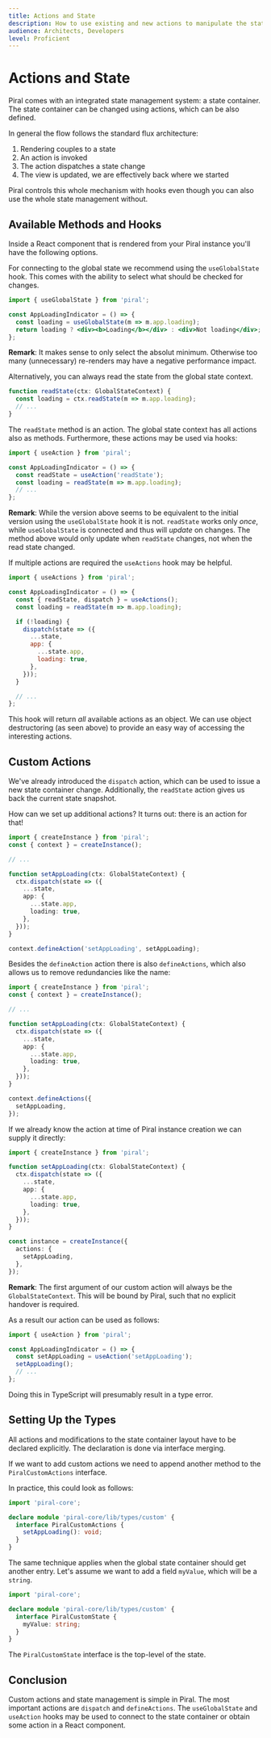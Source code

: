 ```yaml
---
title: Actions and State
description: How to use existing and new actions to manipulate the state.
audience: Architects, Developers
level: Proficient
---
```


# Actions and State

Piral comes with an integrated state management system: a state container. The state container can be changed using actions, which can be also defined.

In general the flow follows the standard flux architecture:

1. Rendering couples to a state
2. An action is invoked
3. The action dispatches a state change
4. The view is updated, we are effectively back where we started

Piral controls this whole mechanism with hooks even though you can also use the whole state management without.

## Available Methods and Hooks

Inside a React component that is rendered from your Piral instance you'll have the following options.

For connecting to the global state we recommend using the `useGlobalState` hook. This comes with the ability to select what should be checked for changes.

```jsx
import { useGlobalState } from 'piral';

const AppLoadingIndicator = () => {
  const loading = useGlobalState(m => m.app.loading);
  return loading ? <div><b>Loading</b></div> : <div>Not loading</div>;
};
```

**Remark**: It makes sense to only select the absolut minimum. Otherwise too many (unnecessary) re-renders may have a negative performance impact.

Alternatively, you can always read the state from the global state context.

```ts
function readState(ctx: GlobalStateContext) {
  const loading = ctx.readState(m => m.app.loading);
  // ...
}
```

The `readState` method is an action. The global state context has all actions also as methods. Furthermore, these actions may be used via hooks:

```jsx
import { useAction } from 'piral';

const AppLoadingIndicator = () => {
  const readState = useAction('readState');
  const loading = readState(m => m.app.loading);
  // ...
};
```

**Remark**: While the version above seems to be equivalent to the initial version using the `useGlobalState` hook it is not. `readState` works only *once*, while `useGlobalState` is connected and thus will *update* on changes. The method above would only update when `readState` changes, not when the read state changed.

If multiple actions are required the `useActions` hook may be helpful.

```jsx
import { useActions } from 'piral';

const AppLoadingIndicator = () => {
  const { readState, dispatch } = useActions();
  const loading = readState(m => m.app.loading);

  if (!loading) {
    dispatch(state => ({
      ...state,
      app: {
        ...state.app,
        loading: true,
      },
    }));
  }

  // ...
};
```

This hook will return *all* available actions as an object. We can use object destructoring (as seen above) to provide an easy way of accessing the interesting actions.

## Custom Actions

We've already introduced the `dispatch` action, which can be used to issue a new state container change. Additionally, the `readState` action gives us back the current state snapshot.

How can we set up additional actions? It turns out: there is an action for that!

```ts
import { createInstance } from 'piral';
const { context } = createInstance();

// ...

function setAppLoading(ctx: GlobalStateContext) {
  ctx.dispatch(state => ({
    ...state,
    app: {
      ...state.app,
      loading: true,
    },
  }));
}

context.defineAction('setAppLoading', setAppLoading);
```

Besides the `defineAction` action there is also `defineActions`, which also allows us to remove redundancies like the name:

```ts
import { createInstance } from 'piral';
const { context } = createInstance();

// ...

function setAppLoading(ctx: GlobalStateContext) {
  ctx.dispatch(state => ({
    ...state,
    app: {
      ...state.app,
      loading: true,
    },
  }));
}

context.defineActions({
  setAppLoading,
});
```

If we already know the action at time of Piral instance creation we can supply it directly:

```ts
import { createInstance } from 'piral';

function setAppLoading(ctx: GlobalStateContext) {
  ctx.dispatch(state => ({
    ...state,
    app: {
      ...state.app,
      loading: true,
    },
  }));
}

const instance = createInstance({
  actions: {
    setAppLoading,
  },
});
```

**Remark**: The first argument of our custom action will always be the `GlobalStateContext`. This will be bound by Piral, such that no explicit handover is required.

As a result our action can be used as follows:

```jsx
import { useAction } from 'piral';

const AppLoadingIndicator = () => {
  const setAppLoading = useAction('setAppLoading');
  setAppLoading();
  // ...
};
```

Doing this in TypeScript will presumably result in a type error.

## Setting Up the Types

All actions and modifications to the state container layout have to be declared explicitly. The declaration is done via interface merging.

If we want to add custom actions we need to append another method to the `PiralCustomActions` interface.

In practice, this could look as follows:

```ts
import 'piral-core';

declare module 'piral-core/lib/types/custom' {
  interface PiralCustomActions {
    setAppLoading(): void;
  }
}
```

The same technique applies when the global state container should get another entry. Let's assume we want to add a field `myValue`, which will be a `string`.

```ts
import 'piral-core';

declare module 'piral-core/lib/types/custom' {
  interface PiralCustomState {
    myValue: string;
  }
}
```

The `PiralCustomState` interface is the top-level of the state.

## Conclusion

Custom actions and state management is simple in Piral. The most important actions are `dispatch` and `defineActions`. The `useGlobalState` and `useAction` hooks may be used to connect to the state container or obtain some action in a React component.
